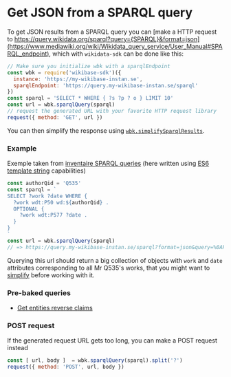 # Get JSON from a SPARQL query

To get JSON results from a SPARQL query you can [make a HTTP request to https://query.wikidata.org/sparql?query={SPARQL}&format=json](https://www.mediawiki.org/wiki/Wikidata_query_service/User_Manual#SPARQL_endpoint), which with `wikidata-sdk` can be done like this:
```js
// Make sure you initialize wbk with a sparqlEndpoint
const wbk = require('wikibase-sdk')({
  instance: 'https://my-wikibase-instan.se',
  sparqlEndpoint: 'https://query.my-wikibase-instan.se/sparql'
})
const sparql = 'SELECT * WHERE { ?s ?p ? o } LIMIT 10'
const url = wbk.sparqlQuery(sparql)
// request the generated URL with your favorite HTTP request library
request({ method: 'GET', url })
```
You can then simplify the response using [`wbk.simplifySparqlResults`](simplify_sparql_results.md).

### Example

Exemple taken from [inventaire SPARQL queries](https://github.com/inventaire/inventaire/tree/master/server/data/wikidata/queries) (here written using [ES6 template string](https://developer.mozilla.org/en/docs/Web/JavaScript/Reference/template_strings) capabilities)
```js
const authorQid = 'Q535'
const sparql = `
SELECT ?work ?date WHERE {
  ?work wdt:P50 wd:${authorQid} .
  OPTIONAL {
    ?work wdt:P577 ?date .
  }
}
`
const url = wbk.sparqlQuery(sparql)
// => https://query.my-wikibase-instan.se/sparql?format=json&query=%0APREFIX%20wd%3A%20%3Chttp%3A%2F%2Fwww.wikidata.org%2Fentity%2F%3E%0APREFIX%20wdt%3A%20%3Chttp%3A%2F%2Fwww.wikidata.org%2Fprop%2Fdirect%2F%3E%0A%0ASELECT%20%3Fwork%20%3Fdate%20WHERE%20%7B%0A%20%20%3Fwork%20wdt%3AP50%20wd%3AQ535%20.%0A%20%20OPTIONAL%20%7B%0A%20%20%20%20%3Fwork%20wdt%3AP577%20%3Fdate%20.%0A%20%20%7D%0A%7D%0A

```
Querying this url should return a big collection of objects with `work` and `date` attributes corresponding to all Mr Q535's works, that you might want to [simplify](simplify_sparql_results.md) before working with it.

### Pre-baked queries
* [Get entities reverse claims](get_entities_reverse_claims.md)

### POST request
If the generated request URL gets too long, you can make a POST request instead
```js
const [ url, body ]  = wbk.sparqlQuery(sparql).split('?')
request({ method: 'POST', url, body })
```
